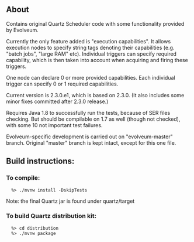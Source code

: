 
## About
Contains original Quartz Scheduler code with some functionality provided by Evolveum.

Currently the only feature added is "execution capabilities". It allows execution nodes to specify
string tags denoting their capabilities (e.g. "batch jobs", "large RAM" etc). Individual triggers
can specify required capability, which is then taken into account when acquiring and firing
these triggers.

One node can declare 0 or more provided capabilities. Each individual trigger can specify 0 or 1 required capabilities.

Current version is 2.3.0.e1, which is based on 2.3.0. (It also includes some minor fixes committed after 2.3.0 release.)

Requires Java 1.8 to successfully run the tests, because of SER files checking. But should be compilable on 1.7 as well
(though not checked), with some 10 not important test failures.     

Evolveum-specific development is carried out on "evolveum-master" branch. Original "master" branch is kept
intact, except for this one file. 

## Build instructions:

### To compile:
```
  %> ./mvnw install -DskipTests
```

Note:  the final Quartz jar is found under quartz/target 

### To build Quartz distribution kit:
```
  %> cd distribution
  %> ./mvnw package
```

